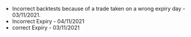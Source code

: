 - Incorrect backtests because of a trade taken on a wrong expiry day - 03/11/2021.
- Incorrect Expiry - 04/11/2021
- correct Expiry - 03/11/2021
